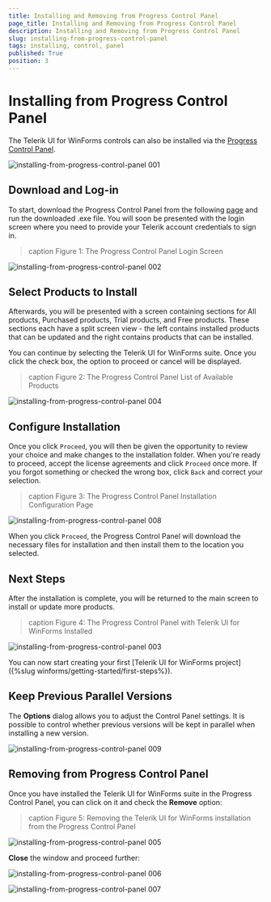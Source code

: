 ```yaml
---
title: Installing and Removing from Progress Control Panel
page_title: Installing and Removing from Progress Control Panel
description: Installing and Removing from Progress Control Panel
slug: installing-from-progress-control-panel
tags: installing, control, panel
published: True
position: 3 
---
```


# Installing from Progress Control Panel

The Telerik UI for WinForms controls can also be installed via the [Progress Control Panel](https://docs.telerik.com/controlpanel/introduction).

![installing-from-progress-control-panel 001](images/installing-from-progress-control-panel001.png)

## Download and Log-in

To start, download the Progress Control Panel from the following [page](https://www.telerik.com/download-trial-file/v2/control-panel) and run the downloaded .exe file. You will soon be presented with the login screen where you need to provide your Telerik account credentials to sign in.

>caption Figure 1: The Progress Control Panel Login Screen

![installing-from-progress-control-panel 002](images/installing-from-progress-control-panel002.png)

## Select Products to Install

Afterwards, you will be presented with a screen containing sections for All products, Purchased products, Trial products, and Free products. These sections each have a split screen view - the left contains installed products that can be updated and the right contains products that can be installed.

You can continue by selecting the Telerik UI for WinForms suite. Once you click the check box, the option to proceed or cancel will be displayed.

>caption Figure 2: The Progress Control Panel List of Available Products
 
![installing-from-progress-control-panel 004](images/installing-from-progress-control-panel004.png)

## Configure Installation

Once you click `Proceed`, you will then be given the opportunity to review your choice and make changes to the installation folder. When you're ready to proceed, accept the license agreements and click `Proceed` once more. If you forgot something or checked the wrong box, click `Back` and correct your selection.

>caption Figure 3: The Progress Control Panel Installation Configuration Page

![installing-from-progress-control-panel 008](images/installing-from-progress-control-panel008.png)

When you click `Proceed`, the Progress Control Panel will download the necessary files for installation and then install them to the location you selected.

## Next Steps

After the installation is complete, you will be returned to the main screen to install or update more products.

>caption Figure 4: The Progress Control Panel with Telerik UI for WinForms Installed

![installing-from-progress-control-panel 003](images/installing-from-progress-control-panel003.png)

You can now start creating your first [Telerik UI for WinForms project]({%slug winforms/getting-started/first-steps%}).

## Keep Previous Parallel Versions

The **Options** dialog allows you to adjust the Control Panel settings. It is possible to control whether previous versions will be kept in parallel when installing a new version.

![installing-from-progress-control-panel 009](images/installing-from-progress-control-panel009.png)

## Removing from Progress Control Panel

Once you have installed the Telerik UI for WinForms suite in the Progress Control Panel, you can click on it and check the **Remove** option:

>caption Figure 5: Removing the Telerik UI for WinForms installation from the Progress Control Panel

![installing-from-progress-control-panel 005](images/installing-from-progress-control-panel005.png)

**Close** the window and proceed further:

![installing-from-progress-control-panel 006](images/installing-from-progress-control-panel006.png)

![installing-from-progress-control-panel 007](images/installing-from-progress-control-panel007.png)



